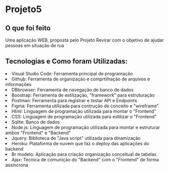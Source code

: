 # Projeto5
<h2> O que foi feito </h2>
<p> Uma aplicação WEB, proposta pelo Projeto Revirar com o objetivo de ajudar pessoas em situação de rua </p>
<h2> Tecnologias e Como foram Utilizadas: </h2>
    <li> Visual Studio Code: Ferramenta principal de programação
    <li> Github: Ferramenta de organização e comprtilhação de arquivos e informações
    <li> DBbrowser: Ferramenta de navegação de banco de dados
    <li> Boostrap: Ferramenta de estilização, "framework" para estruturação
    <li> Postman: Ferramenta para registrar e testar API e Endpoints
    <li> Figma: Ferramenta utilizada para contrução de conceito e "wireframe"
    <li> Html: Linguagem de programação utilizada para montar o "Frontend"
    <li> CSS: Linguagem de programação utilizada para estilizar o "Frontend"
    <li> Sqlite: Banco de dados
    <li> Node.js: Linguagem de programação utilizada para montar e estruturar ambos "Frontend" e "Backend"
    <li> Jquery: Biblioteca de "Java script" utilizada para dinamização
    <li> Heroku: Plataforma de nuvem que faz o deploy das aplicações do backend
    <li> Br modelo: Aplicação para criação  organização conceitual de tabelas
    <li> Ajax: Tecnica de comunição do "Backend" com o "Frontend" de forma assincrona
